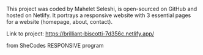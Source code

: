 This project was coded by Mahelet Seleshi, is open-sourced on GitHub and hosted on Netlify.
It portrays a responsive website with 3 essential pages for a website (homepage, about, contact).

Link to project: https://brilliant-biscotti-7d356c.netlify.app/

from SheCodes RESPONSIVE program
